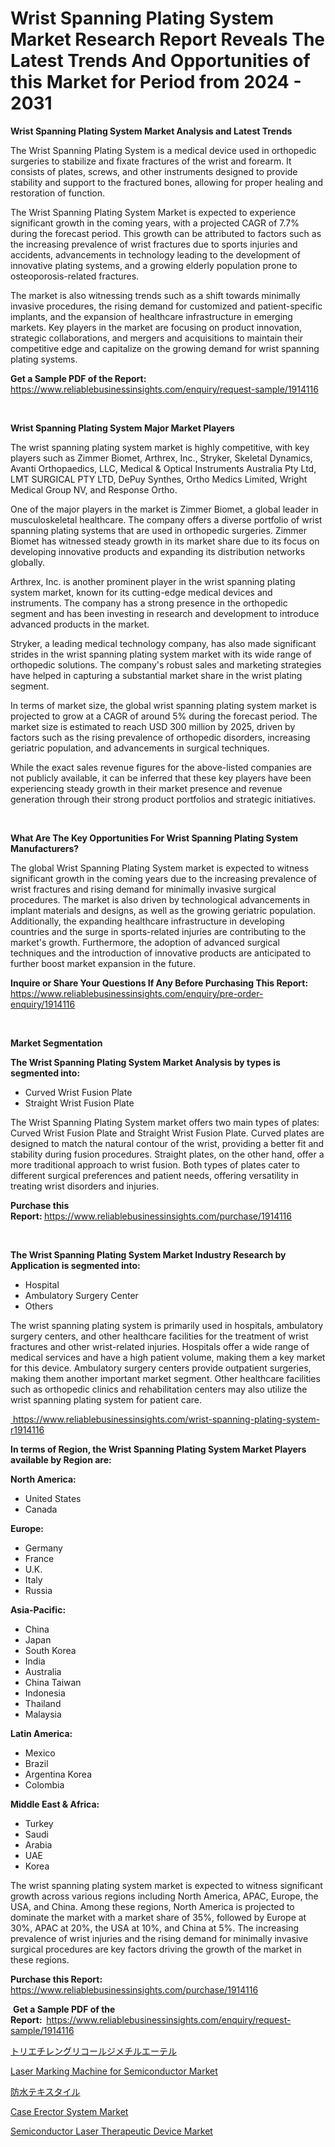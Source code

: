 <p><h1>Wrist Spanning Plating System Market Research Report Reveals The Latest Trends And Opportunities of this Market for Period from 2024 - 2031</h1></p><p><strong>Wrist Spanning Plating System Market Analysis and Latest Trends</strong></p>
<p><p>The Wrist Spanning Plating System is a medical device used in orthopedic surgeries to stabilize and fixate fractures of the wrist and forearm. It consists of plates, screws, and other instruments designed to provide stability and support to the fractured bones, allowing for proper healing and restoration of function.</p><p>The Wrist Spanning Plating System Market is expected to experience significant growth in the coming years, with a projected CAGR of 7.7% during the forecast period. This growth can be attributed to factors such as the increasing prevalence of wrist fractures due to sports injuries and accidents, advancements in technology leading to the development of innovative plating systems, and a growing elderly population prone to osteoporosis-related fractures.</p><p>The market is also witnessing trends such as a shift towards minimally invasive procedures, the rising demand for customized and patient-specific implants, and the expansion of healthcare infrastructure in emerging markets. Key players in the market are focusing on product innovation, strategic collaborations, and mergers and acquisitions to maintain their competitive edge and capitalize on the growing demand for wrist spanning plating systems.</p></p>
<p><strong>Get a Sample PDF of the Report:&nbsp;</strong> <a href="https://www.reliablebusinessinsights.com/enquiry/request-sample/1914116">https://www.reliablebusinessinsights.com/enquiry/request-sample/1914116</a></p>
<p>&nbsp;</p>
<p><strong>Wrist Spanning Plating System Major Market Players</strong></p>
<p><p>The wrist spanning plating system market is highly competitive, with key players such as Zimmer Biomet, Arthrex, Inc., Stryker, Skeletal Dynamics, Avanti Orthopaedics, LLC, Medical & Optical Instruments Australia Pty Ltd, LMT SURGICAL PTY LTD, DePuy Synthes, Ortho Medics Limited, Wright Medical Group NV, and Response Ortho.</p><p>One of the major players in the market is Zimmer Biomet, a global leader in musculoskeletal healthcare. The company offers a diverse portfolio of wrist spanning plating systems that are used in orthopedic surgeries. Zimmer Biomet has witnessed steady growth in its market share due to its focus on developing innovative products and expanding its distribution networks globally.</p><p>Arthrex, Inc. is another prominent player in the wrist spanning plating system market, known for its cutting-edge medical devices and instruments. The company has a strong presence in the orthopedic segment and has been investing in research and development to introduce advanced products in the market.</p><p>Stryker, a leading medical technology company, has also made significant strides in the wrist spanning plating system market with its wide range of orthopedic solutions. The company's robust sales and marketing strategies have helped in capturing a substantial market share in the wrist plating segment.</p><p>In terms of market size, the global wrist spanning plating system market is projected to grow at a CAGR of around 5% during the forecast period. The market size is estimated to reach USD 300 million by 2025, driven by factors such as the rising prevalence of orthopedic disorders, increasing geriatric population, and advancements in surgical techniques.</p><p>While the exact sales revenue figures for the above-listed companies are not publicly available, it can be inferred that these key players have been experiencing steady growth in their market presence and revenue generation through their strong product portfolios and strategic initiatives.</p></p>
<p>&nbsp;</p>
<p><strong>What Are The Key Opportunities For Wrist Spanning Plating System Manufacturers?</strong></p>
<p><p>The global Wrist Spanning Plating System market is expected to witness significant growth in the coming years due to the increasing prevalence of wrist fractures and rising demand for minimally invasive surgical procedures. The market is also driven by technological advancements in implant materials and designs, as well as the growing geriatric population. Additionally, the expanding healthcare infrastructure in developing countries and the surge in sports-related injuries are contributing to the market's growth. Furthermore, the adoption of advanced surgical techniques and the introduction of innovative products are anticipated to further boost market expansion in the future.</p></p>
<p><strong>Inquire or Share Your Questions If Any Before Purchasing This Report:</strong> <a href="https://www.reliablebusinessinsights.com/enquiry/pre-order-enquiry/1914116">https://www.reliablebusinessinsights.com/enquiry/pre-order-enquiry/1914116</a></p>
<p>&nbsp;</p>
<p><strong>Market Segmentation</strong></p>
<p><strong>The Wrist Spanning Plating System Market Analysis by types is segmented into:</strong></p>
<p><ul><li>Curved Wrist Fusion Plate</li><li>Straight Wrist Fusion Plate</li></ul></p>
<p><p>The Wrist Spanning Plating System market offers two main types of plates: Curved Wrist Fusion Plate and Straight Wrist Fusion Plate. Curved plates are designed to match the natural contour of the wrist, providing a better fit and stability during fusion procedures. Straight plates, on the other hand, offer a more traditional approach to wrist fusion. Both types of plates cater to different surgical preferences and patient needs, offering versatility in treating wrist disorders and injuries.</p></p>
<p><strong>Purchase this Report:&nbsp;</strong><a href="https://www.reliablebusinessinsights.com/purchase/1914116">https://www.reliablebusinessinsights.com/purchase/1914116</a></p>
<p>&nbsp;</p>
<p><strong>The Wrist Spanning Plating System Market Industry Research by Application is segmented into:</strong></p>
<p><ul><li>Hospital</li><li>Ambulatory Surgery Center</li><li>Others</li></ul></p>
<p><p>The wrist spanning plating system is primarily used in hospitals, ambulatory surgery centers, and other healthcare facilities for the treatment of wrist fractures and other wrist-related injuries. Hospitals offer a wide range of medical services and have a high patient volume, making them a key market for this device. Ambulatory surgery centers provide outpatient surgeries, making them another important market segment. Other healthcare facilities such as orthopedic clinics and rehabilitation centers may also utilize the wrist spanning plating system for patient care.</p></p>
<p><a href="https://www.reliablebusinessinsights.com/wrist-spanning-plating-system-r1914116">&nbsp;https://www.reliablebusinessinsights.com/wrist-spanning-plating-system-r1914116</a></p>
<p><strong>In terms of Region, the Wrist Spanning Plating System Market Players available by Region are:</strong></p>
<p>
    <p> <strong> North America: </strong>
        <ul>
            <li>United States</li>
            <li>Canada</li>
        </ul>
        </p> 
    <p> <strong> Europe: </strong>
        <ul>
            <li>Germany</li>
            <li>France</li>
            <li>U.K.</li>
            <li>Italy</li>
            <li>Russia</li>
        </ul>
        </p> 
    <p> <strong> Asia-Pacific: </strong>
        <ul>
            <li>China</li>
            <li>Japan</li>
            <li>South Korea</li>
            <li>India</li>
            <li>Australia</li>
            <li>China Taiwan</li>
            <li>Indonesia</li>
            <li>Thailand</li>
            <li>Malaysia</li>
        </ul>
        </p> 
    <p> <strong> Latin America: </strong>
        <ul>
            <li>Mexico</li>
            <li>Brazil</li>
            <li>Argentina Korea</li>
            <li>Colombia</li>
        </ul>
        </p> 
    <p> <strong> Middle East & Africa: </strong>
        <ul>
            <li>Turkey</li>
            <li>Saudi</li>
            <li>Arabia</li>
            <li>UAE</li>
            <li>Korea</li>
        </ul>
    </p>
    </p>
<p><p>The wrist spanning plating system market is expected to witness significant growth across various regions including North America, APAC, Europe, the USA, and China. Among these regions, North America is projected to dominate the market with a market share of 35%, followed by Europe at 30%, APAC at 20%, the USA at 10%, and China at 5%. The increasing prevalence of wrist injuries and the rising demand for minimally invasive surgical procedures are key factors driving the growth of the market in these regions.</p></p>
<p><strong>Purchase this Report: </strong><a href="https://www.reliablebusinessinsights.com/purchase/1914116">https://www.reliablebusinessinsights.com/purchase/1914116</a></p>
<p>&nbsp;<strong>Get a Sample PDF of the Report:&nbsp;&nbsp;</strong><a href="https://www.reliablebusinessinsights.com/enquiry/request-sample/1914116">https://www.reliablebusinessinsights.com/enquiry/request-sample/1914116</a></p>
<p><strong></strong></p>
<p><p><a href="https://github.com/JanickJohns/Market-Research-Report-List-1/blob/main/7905278170225.md">トリエチレングリコールジメチルエーテル</a></p><p><a href="https://github.com/prosalinda88/Market-Research-Report-List-5/blob/main/laser-marking-machine-for-semiconductor-market.md">Laser Marking Machine for Semiconductor Market</a></p><p><a href="https://github.com/avwofrml53535/Market-Research-Report-List-2/blob/main/8463023170226.md">防水テキスタイル</a></p><p><a href="https://issuu.com/reportprime-2/docs/case-erector-system-market-size-2030.pptx">Case Erector System Market</a></p><p><a href="https://github.com/NorbertYates/Market-Research-Report-List-5/blob/main/semiconductor-laser-therapeutic-device-market.md">Semiconductor Laser Therapeutic Device Market</a></p></p>